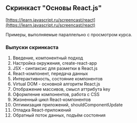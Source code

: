 
## Скринкаст "Основы React.js"
[https://learn.javascript.ru/screencast/react](https://learn.javascript.ru/screencast/react)

Примеры, выполняемые параллельно с просмотром курса.

### Выпуски скринкаста

1. Введение, компонентный подход
2. Настройка окружения, create-react-app
3. JSX - синтаксис для разметки в React.js
4. React-компонент, передача данных
5. Интерактивность, состояние компонентов
6. Virtual DOM - основной алгоритм React.js
7. Отображение массивов, смысл аттрибута key
8. Оформление компонентов, работа с CSS
9. Жизненный цикл React-компонентов
10. Оптимизация приложений, shouldComponentUpdate
11. Отладка React-приложений
12. Обратный поток данных, подъём состояния